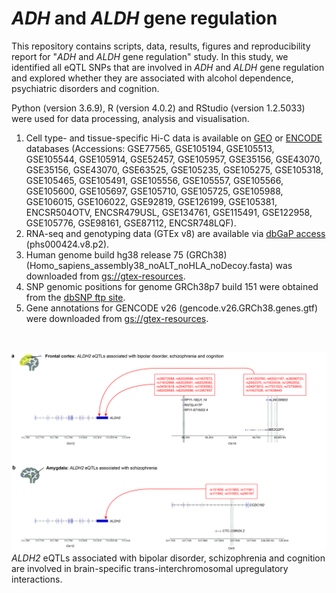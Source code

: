 # *ADH* and *ALDH* gene regulation

This repository contains scripts, data, results, figures and reproducibility report for "*ADH* and *ALDH* gene regulation" study. In this study, we identified all eQTL SNPs that are involved in *ADH* and *ALDH* gene regulation and explored whether they are associated with alcohol dependence, psychiatric disorders and cognition.  

Python (version 3.6.9), R (version 4.0.2) and RStudio (version 1.2.5033) were used for data processing, analysis and visualisation. 

1. Cell type- and tissue-specific Hi-C data is available on [GEO](https://www.ncbi.nlm.nih.gov/geo/) or [ENCODE](https://www.encodeproject.org/) databases (Accessions: GSE77565, GSE105194, GSE105513, GSE105544, GSE105914, GSE52457, GSE105957, GSE35156, GSE43070, GSE35156, GSE43070, GSE63525, GSE105235, GSE105275, GSE105318, GSE105465, GSE105491, GSE105556, GSE105557, GSE105566, GSE105600, GSE105697, GSE105710, GSE105725, GSE105988, GSE106015, GSE106022, GSE92819, GSE126199, GSE105381, ENCSR504OTV, ENCSR479USL, GSE134761, GSE115491, GSE122958, GSE105776, GSE98161, GSE87112, ENCSR748LQF).
2. RNA-seq and genotyping data (GTEx v8) are available via [dbGaP access](https://www.ncbi.nlm.nih.gov/projects/gap/cgi-bin/study.cgi?study_id=phs000424.v8.p2) (phs000424.v8.p2).
3. Human genome build hg38 release 75 (GRCh38) (Homo_sapiens_assembly38_noALT_noHLA_noDecoy.fasta) was downloaded from [gs://gtex-resources](https://console.cloud.google.com/storage/browser/gtex-resources/references).
4. SNP genomic positions for genome GRCh38p7 build 151 were obtained from the [dbSNP ftp site](ftp://ftp.ncbi.nih.gov/snp/organisms/human_9606_b151_GRCh38p7).
5. Gene annotations for GENCODE v26 (gencode.v26.GRCh38.genes.gtf) were downloaded from [gs://gtex-resources](https://console.cloud.google.com/storage/browser/gtex-resources/references).

<p>&nbsp;</p>

![*ALDH2* eQTLs associated with bipolar disorder, schizophrenia and cognition are involved in brain-specific trans-interchromosomal upregulatory interactions](figures/ALDH2_brain_specific_eQTL_associations_v1.jpg)
*ALDH2* eQTLs associated with bipolar disorder, schizophrenia and cognition are involved in brain-specific trans-interchromosomal upregulatory interactions.
